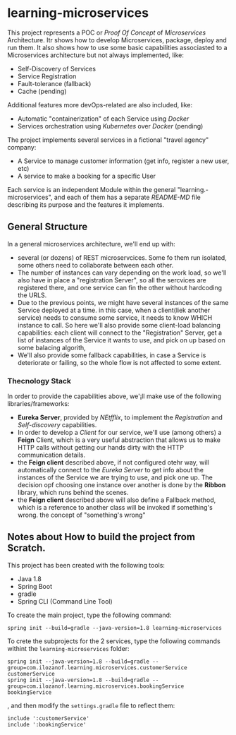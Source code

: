 # learning-microservices

This project represents a POC or _Proof Of Concept_ of _Microservices_ Architecture. Itr shows how to develop 
Microservices, package, deploy and run them. It also shows how to use some basic capabilities associasted to a 
Microservices architecture but not always implemented, like:
 
 * Self-Discovery of Services
 * Service Registration
 * Fault-tolerance (fallback)
 * Cache (pending)
 
 Additional features more devOps-related are also included, like:
  * Automatic "containerization" of each Service using _Docker_
  * Services orchestration using _Kubernetes_ over _Docker_ (pending)
 
 
 The project implements several services in a fictional "travel agency" company:
  * A Service to manage customer information (get info, register a new user, etc)
  * A service to make a booking for a specific User
  
  Each service is an independent Module within the general "learning.-microservices", and each of them has a separate
  _README-MD_ file describing its purpose and the features it implements.
  

## General Structure

In a general microservices architecture, we'll end up with: 
 * several (or dozens) of REST microservcices. Some fo them run isolated, some others need to collaborate between 
 each other. 
 * The number of instances can vary depending on the work load, so we'll also have in place a "registration Server", 
 so all the sercvices are registered there, and one service can fin the other without hardcoding the URLS.
 * Due to the previous points, we might have several instances of the same Service deployed at a time. in this case,
 when a client(liek another service) needs to consume some service, it needs to know WHICH instance to call. So here
 we'll also provide some client-load balancing capabilities: each client will connect to the "Registration" Server, 
 get a list of instances of the Service it wants to use, and pick on up based on some balacing algorith,
 * We'll also provide some fallback capabilities, in case a Service is deteriorate or failing, so the whole flow is
 not affected to some extent.
  

### Thecnology Stack
  
In order to provide the capabilities above, we'¡ll make use of the following libraries/frameworks:

* **Eureka Server**, provided by _NEtfflix_, to implement the _Registration_ and _Self-discovery_ capabilities.
* In order to develop a _Client_ for our service, we'll use (among others) a **Feign** Client, which is a very 
useful abstraction that allows us to make HTTP calls without getting our hands dirty with the HTTP communication
details.
* the **Feign client** described above, if not configured otehr way, will automatically connect to the _Eureka Server_
to get info about the instances of the Service we are trying to use, and pick one up. The decision opf choosing one
instance over another is done by the **Ribbon** library, which runs behind the scenes.
* the **Feign client** described above will also define a Fallback method, which is a reference to another class will
be invoked if something's wrong. the concept of "something's wrong" 
  
## Notes about How to build the project from Scratch.

This project has been created with the following tools:
 * Java 1.8
 * Spring Boot
 * gradle
 * Spring CLI (Command Line Tool)
 
 
 To create the main project, type the following command:
 ````
 spring init --build=gradle --java-version=1.8 learning-microservices
 ````
 
 To crete the subprojects for the 2 services, type the following commands withint the `learning-microservices` folder:
 ````
 spring init --java-version=1.8 --build=gradle --group=com.ilozanof.learning.microservices.customerService customerService
 spring init --java-version=1.8 --build=gradle --group=com.ilozanof.learning.microservices.bookingService bookingService
 ````
 
 , and then modify the `settings.gradle` file to reflect them:
 ````
 include ':customerService'
 include ':bookingService'
 ````
 